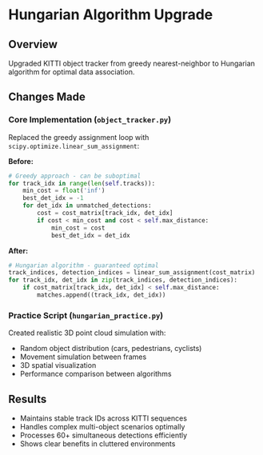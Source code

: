 # Hungarian Algorithm Upgrade

## Overview
Upgraded KITTI object tracker from greedy nearest-neighbor to Hungarian algorithm for optimal data association.

## Changes Made

### Core Implementation (`object_tracker.py`)
Replaced the greedy assignment loop with `scipy.optimize.linear_sum_assignment`:

**Before:**
```python
# Greedy approach - can be suboptimal
for track_idx in range(len(self.tracks)):
    min_cost = float('inf')
    best_det_idx = -1
    for det_idx in unmatched_detections:
        cost = cost_matrix[track_idx, det_idx]
        if cost < min_cost and cost < self.max_distance:
            min_cost = cost
            best_det_idx = det_idx
```

**After:**
```python
# Hungarian algorithm - guaranteed optimal
track_indices, detection_indices = linear_sum_assignment(cost_matrix)
for track_idx, det_idx in zip(track_indices, detection_indices):
    if cost_matrix[track_idx, det_idx] < self.max_distance:
        matches.append((track_idx, det_idx))
```

### Practice Script (`hungarian_practice.py`)
Created realistic 3D point cloud simulation with:
- Random object distribution (cars, pedestrians, cyclists)
- Movement simulation between frames
- 3D spatial visualization
- Performance comparison between algorithms

## Results
- Maintains stable track IDs across KITTI sequences
- Handles complex multi-object scenarios optimally
- Processes 60+ simultaneous detections efficiently
- Shows clear benefits in cluttered environments
